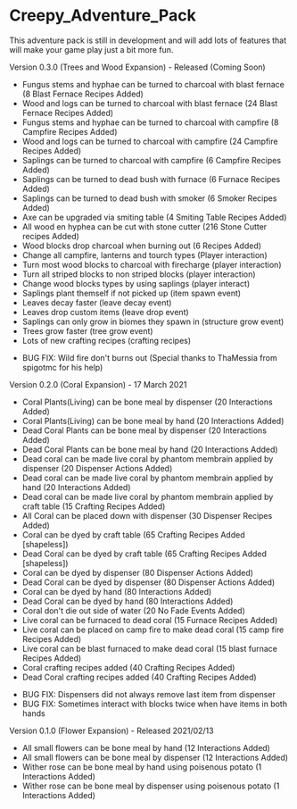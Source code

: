 # Creepy_Adventure_Pack

This adventure pack is still in development and will add lots of features that will make your game play just a bit more fun.

Version 0.3.0 (Trees and Wood Expansion) - Released (Coming Soon)
- Fungus stems and hyphae can be turned to charcoal with blast fernace (8 Blast Fernace Recipes Added)
- Wood and logs can be turned to charcoal with blast fernace (24 Blast Fernace Recipes Added)
- Fungus stems and hyphae can be turned to charcoal with campfire (8 Campfire Recipes Added)
- Wood and logs can be turned to charcoal with campfire (24 Campfire Recipes Added)
- Saplings can be turned to charcoal with campfire (6 Campfire Recipes Added)
- Saplings can be turned to dead bush with furnace (6 Furnace Recipes Added)
- Saplings can be turned to dead bush with smoker (6 Smoker Recipes Added)
- Axe can be upgraded via smiting table (4 Smiting Table Recipes Added)
- All wood en hyphea can be cut with stone cutter (216 Stone Cutter recipes Added)
- Wood blocks drop charcoal when burning out (6 Recipes Added)
- Change all campfire, lanterns and tourch types (Player interaction)
- Turn most wood blocks to charcoal with firecharge (player interaction)
- Turn all striped blocks to non striped blocks (player interaction)
- Change wood blocks types by using saplings (player interact)
- Saplings plant themself if not picked up (item spawn event)
- Leaves decay faster (leave decay event)
- Leaves drop custom items (leave drop event)
- Saplings can only grow in biomes they spawn in (structure grow event)
- Trees grow faster (tree grow event)
- Lots of new crafting recipes (crafting recipes)
	
* BUG FIX: Wild fire don't burns out (Special thanks to ThaMessia from spigotmc for his help)

Version 0.2.0 (Coral Expansion) - 17 March 2021
- Coral Plants(Living) can be bone meal by dispenser (20 Interactions Added)
- Coral Plants(Living) can be bone meal by hand (20 Interactions Added)
- Dead Coral Plants can be bone meal by dispenser (20 Interactions Added)
- Dead Coral Plants can be bone meal by hand (20 Interactions Added)
- Dead coral can be made live coral by phantom membrain applied by dispenser (20 Dispenser Actions Added)
- Dead coral can be made live coral by phantom membrain applied by hand (20 Interactions Added)
- Dead coral can be made live coral by phantom membrain applied by craft table (15 Crafting Recipes Added)
- All Coral can be placed down with dispenser (30 Dispenser Recipes Added)
- Coral can be dyed by craft table (65 Crafting Recipes Added [shapeless])
- Dead Coral can be dyed by craft table (65 Crafting Recipes Added [shapeless])
- Coral can be dyed by dispenser (80 Dispenser Actions Added)
- Dead Coral can be dyed by dispenser (80 Dispenser Actions Added)
- Coral can be dyed by hand (80 Interactions Added)
- Dead Coral can be dyed by hand (80 Interactions Added)
- Coral don't die out side of water (20 No Fade Events Added)
- Live coral can be furnaced to dead coral (15 Furnace Recipes Added)
- Live coral can be placed on camp fire to make dead coral (15 camp fire Recipes Added)
- Live coral can be blast furnaced to make dead coral (15 blast furnace Recipes Added)
- Coral crafting recipes added (40 Crafting Recipes Added)
- Dead Coral crafting recipes added (40 Crafting Recipes Added)

* BUG FIX: Dispensers did not always remove last item from dispenser
* BUG FIX: Sometimes interact with blocks twice when have items in both hands



Version 0.1.0 (Flower Expansion) - Released 2021/02/13
- All small flowers can be bone meal by hand (12 Interactions Added)
- All small flowers can be bone meal by dispenser (12 Interactions Added)
- Wither rose can be bone meal by hand using poisenous potato (1 Interactions Added)
- Wither rose can be bone meal by dispenser using poisenous potato (1 Interactions Added)


